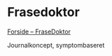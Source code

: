 # Frasedoktor
[Forside – FraseDoktor](https://www.frasedoktor.dk/)

Journalkoncept, symptombaseret

<!-- #utility -->

<!-- {BearID:46495D0D-26AC-4B04-94AF-55F26C749417-12063-00001FD80764BFA4} -->
